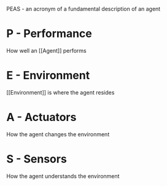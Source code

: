 PEAS - an acronym of a fundamental description of an agent
# P - Performance
How well an [[Agent]] performs
# E - Environment
[[Environment]] is where the agent resides
# A - Actuators
How the agent changes the environment
# S - Sensors
How the agent understands the environment
